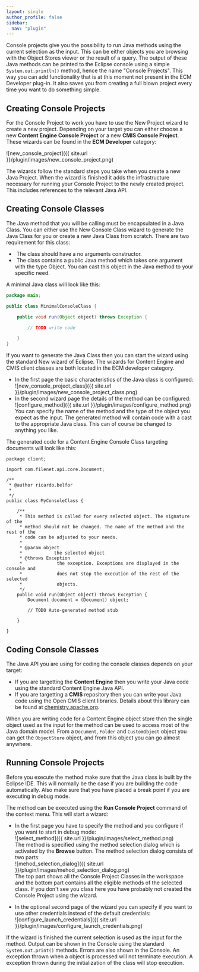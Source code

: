 ```yaml
---
layout: single
author_profile: false
sidebar:
  nav: "plugin"
---
```


Console projects give you the possibility to run Java methods using the current selection as the input. This can be either objects you are browsing with the Object Stores viewer or the result of a query. The output of these Java methods can be printed to the Eclipse console using a simple `System.out.println()` method, hence the name "Console Projects". This way you can add functionality that is at this moment not present in the ECM Developer plug-in. It also saves you from creating a full blown project every time you want to do something simple.

## Creating Console Projects
For the Console Project to work you have to use the New Project wizard to create a new project. Depending on your target you can either choose a new __Content Engine Console Project__ or a new __CMIS Console Project__. These wizards can be found in the __ECM Developer__ category:

![new_console_project]({{ site.url }}/plugin/images/new_console_project.png)

The wizards follow the standard steps you take when you create a new Java Project. When the wizard is finished it adds the infrastructure necessary for running your Console Project to the newly created project. This includes references to the relevant Java API.

## Creating Console Classes
The Java method that you will be calling must be encapsulated in a Java Class. You can either use the New Console Class wizard to generate the Java Class for you or create a new Java Class from scratch. There are two requirement for this class:

*  The class should have a no arguments constructor.
*  The class contains a public Java method which takes one argument with the type Object. You can cast this object in the Java method to your specific need.

A minimal Java class will look like this:

```java
package main;

public class MinimalConsoleClass {

	public void run(Object object) throws Exception {

		// TODO write code

	}
}
```

If you want to generate the Java Class then you can start the wizard using the standard New wizard of Eclipse. The wizards for Content Engine and CMIS client classes are both located in the ECM developer category.

* In the first page the basic characteristics of the Java class is configured:<br>
![new_console_project_class]({{ site.url }}/plugin/images/new_console_project_class.png)
* In the second wizard page the details of the method can be configured:
![configure_method]({{ site.url }}/plugin/images/configure_method.png)<br>
You can specify the name of the method and the type of the object you expect as the input. The generated method will contain code with a cast to the appropriate Java class. This can of course be changed to anything you like.

The generated code for a Content Engine Console Class targeting documents will look like this:

```
package client;

import com.filenet.api.core.Document;

/**
 * @author ricardo.belfor
 *
 */
public class MyConsoleClass {

	/**
	 * This method is called for every selected object. The signature of the
	 * method should not be changed. The name of the method and the rest of the
	 * code can be adjusted to your needs.
	 *
	 * @param object
	 *            the selected object
	 * @throws Exception
	 *             the exception. Exceptions are displayed in the console and
	 *             does not stop the execution of the rest of the selected
	 *             objects.
	 */
	public void run(Object object) throws Exception {
		Document document = (Document) object;

		// TODO Auto-generated method stub

	}

}
```

## Coding Console Classes

The Java API you are using for coding the console classes depends on your target:

* If you are targetting the __Content Engine__ then you write your Java code using the standard Content Engine Java API.
* If you are targetting a __CMIS__ repository then you can write your Java code using the Open CMIS client libraries. Details about this library can be found at <a title="chemistry.apache.org" href="http://chemistry.apache.org">chemistry.apache.org</a>.


When you are writing code for a Content Engine object store then the single object used as the input for the method can be used to access most of the Java domain model. From a `Document`, `Folder` and `CustomObject` object you can get the `ObjectStore` object, and from this object you can go almost anywhere.

## Running Console Projects

Before you execute the method make sure that the Java class is built by the Eclipse IDE. This will normally be the case if you are building the code automatically. Also make sure that you have placed a break point if you are executing in debug mode.

The method can be executed using the __Run Console Project__ command of the context menu. This will start a wizard:

* In the first page you have to specify the method and you configure if you want to start in debug mode:<br>
![select_method]({{ site.url }}/plugin/images/select_method.png)<br>
The method is specified using the method selection dialog which is activated by the __Browse__ button. The method selection dialog consists of two parts:<br>
![mehod_selection_dialog]({{ site.url }}/plugin/images/mehod_selection_dialog.png)<br>
The top part shows all the Console Project Classes in the workspace and the bottom part contains all the eligible methods of the selected class. If you don't see you class here you have probably not created the Console Project using the wizard.

* In the optional second page of the wizard you can specify if you want to use other credentials instead of the default credentials:<br>
![configure_launch_credentials]({{ site.url }}/plugin/images/configure_launch_credentials.png)

If the wizard is finished the current selection is used as the input for the method. Output can be shown in the Console using the standard `System.out.print()` methods. Errors are also shown in the Console. An exception thrown when a object is processed will not terminate execution. A exception thrown during the initialization of the class will stop execution.

